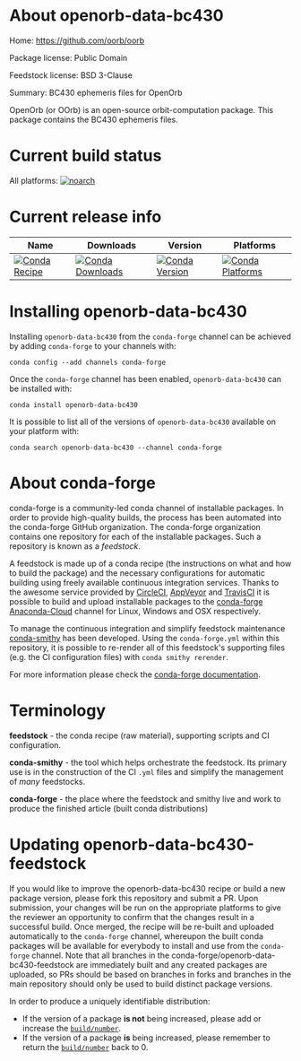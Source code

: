About openorb-data-bc430
========================

Home: https://github.com/oorb/oorb

Package license: Public Domain

Feedstock license: BSD 3-Clause

Summary: BC430 ephemeris files for OpenOrb

OpenOrb (or OOrb) is an open-source orbit-computation package.
This package contains the BC430 ephemeris files.


Current build status
====================

All platforms:
[![noarch](https://img.shields.io/circleci/project/github/conda-forge/openorb-data-bc430-feedstock/master.svg?label=noarch)](https://circleci.com/gh/conda-forge/openorb-data-bc430-feedstock)

Current release info
====================

| Name | Downloads | Version | Platforms |
| --- | --- | --- | --- |
| [![Conda Recipe](https://img.shields.io/badge/recipe-openorb--data--bc430-green.svg)](https://anaconda.org/conda-forge/openorb-data-bc430) | [![Conda Downloads](https://img.shields.io/conda/dn/conda-forge/openorb-data-bc430.svg)](https://anaconda.org/conda-forge/openorb-data-bc430) | [![Conda Version](https://img.shields.io/conda/vn/conda-forge/openorb-data-bc430.svg)](https://anaconda.org/conda-forge/openorb-data-bc430) | [![Conda Platforms](https://img.shields.io/conda/pn/conda-forge/openorb-data-bc430.svg)](https://anaconda.org/conda-forge/openorb-data-bc430) |

Installing openorb-data-bc430
=============================

Installing `openorb-data-bc430` from the `conda-forge` channel can be achieved by adding `conda-forge` to your channels with:

```
conda config --add channels conda-forge
```

Once the `conda-forge` channel has been enabled, `openorb-data-bc430` can be installed with:

```
conda install openorb-data-bc430
```

It is possible to list all of the versions of `openorb-data-bc430` available on your platform with:

```
conda search openorb-data-bc430 --channel conda-forge
```


About conda-forge
=================

conda-forge is a community-led conda channel of installable packages.
In order to provide high-quality builds, the process has been automated into the
conda-forge GitHub organization. The conda-forge organization contains one repository
for each of the installable packages. Such a repository is known as a *feedstock*.

A feedstock is made up of a conda recipe (the instructions on what and how to build
the package) and the necessary configurations for automatic building using freely
available continuous integration services. Thanks to the awesome service provided by
[CircleCI](https://circleci.com/), [AppVeyor](https://www.appveyor.com/)
and [TravisCI](https://travis-ci.org/) it is possible to build and upload installable
packages to the [conda-forge](https://anaconda.org/conda-forge)
[Anaconda-Cloud](https://anaconda.org/) channel for Linux, Windows and OSX respectively.

To manage the continuous integration and simplify feedstock maintenance
[conda-smithy](https://github.com/conda-forge/conda-smithy) has been developed.
Using the ``conda-forge.yml`` within this repository, it is possible to re-render all of
this feedstock's supporting files (e.g. the CI configuration files) with ``conda smithy rerender``.

For more information please check the [conda-forge documentation](https://conda-forge.org/docs/).

Terminology
===========

**feedstock** - the conda recipe (raw material), supporting scripts and CI configuration.

**conda-smithy** - the tool which helps orchestrate the feedstock.
                   Its primary use is in the construction of the CI ``.yml`` files
                   and simplify the management of *many* feedstocks.

**conda-forge** - the place where the feedstock and smithy live and work to
                  produce the finished article (built conda distributions)


Updating openorb-data-bc430-feedstock
=====================================

If you would like to improve the openorb-data-bc430 recipe or build a new
package version, please fork this repository and submit a PR. Upon submission,
your changes will be run on the appropriate platforms to give the reviewer an
opportunity to confirm that the changes result in a successful build. Once
merged, the recipe will be re-built and uploaded automatically to the
`conda-forge` channel, whereupon the built conda packages will be available for
everybody to install and use from the `conda-forge` channel.
Note that all branches in the conda-forge/openorb-data-bc430-feedstock are
immediately built and any created packages are uploaded, so PRs should be based
on branches in forks and branches in the main repository should only be used to
build distinct package versions.

In order to produce a uniquely identifiable distribution:
 * If the version of a package **is not** being increased, please add or increase
   the [``build/number``](https://conda.io/docs/user-guide/tasks/build-packages/define-metadata.html#build-number-and-string).
 * If the version of a package **is** being increased, please remember to return
   the [``build/number``](https://conda.io/docs/user-guide/tasks/build-packages/define-metadata.html#build-number-and-string)
   back to 0.
